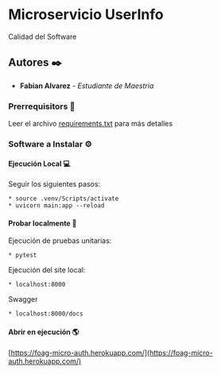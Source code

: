 # Microservicio UserInfo

Calidad del Software

## Autores ✒️

* **Fabian Alvarez** - *Estudiante de Maestria* 


### Prerrequisitors 🔧

Leer el archivo [requirements.txt](https://github.com/foag1996/Micro-authUsers/blob/main/requirements.txt) para más detalles

### Software a Instalar ⚙️

#### Ejecución Local 💻

Seguir los siguientes pasos:

```
* source .venv/Scripts/activate
* uvicorn main:app --reload
```

#### Probar localmente 🔎
Ejecución de pruebas unitarias:
```
* pytest
```

Ejecución del site local: 
```
* localhost:8000
```

Swagger
```
* localhost:8000/docs
```
#### Abrir en ejecución 🌎

[https://foag-micro-auth.herokuapp.com/](https://foag-micro-auth.herokuapp.com/)
